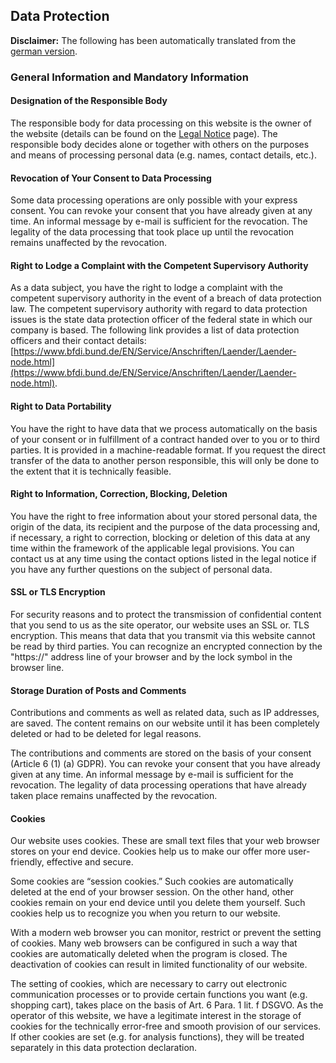 ## Data Protection

**Disclaimer:** The following has been automatically translated from the [german version](https://blog.lusito.info/privacy-policy.html#german).

### General Information and Mandatory Information

#### Designation of the Responsible Body

The responsible body for data processing on this website is the owner of the website (details can be found on the [Legal Notice](https://blog.lusito.info/legal-notice.html) page).
The responsible body decides alone or together with others on the purposes and means of processing personal data (e.g. names, contact details, etc.).

#### Revocation of Your Consent to Data Processing

Some data processing operations are only possible with your express consent. You can revoke your consent that you have already given at any time. An informal message by e-mail is sufficient for the revocation. The legality of the data processing that took place up until the revocation remains unaffected by the revocation.

#### Right to Lodge a Complaint with the Competent Supervisory Authority

As a data subject, you have the right to lodge a complaint with the competent supervisory authority in the event of a breach of data protection law. The competent supervisory authority with regard to data protection issues is the state data protection officer of the federal state in which our company is based. The following link provides a list of data protection officers and their contact details: [https://www.bfdi.bund.de/EN/Service/Anschriften/Laender/Laender-node.html](https://www.bfdi.bund.de/EN/Service/Anschriften/Laender/Laender-node.html).

#### Right to Data Portability

You have the right to have data that we process automatically on the basis of your consent or in fulfillment of a contract handed over to you or to third parties. It is provided in a machine-readable format. If you request the direct transfer of the data to another person responsible, this will only be done to the extent that it is technically feasible.

#### Right to Information, Correction, Blocking, Deletion

You have the right to free information about your stored personal data, the origin of the data, its recipient and the purpose of the data processing and, if necessary, a right to correction, blocking or deletion of this data at any time within the framework of the applicable legal provisions. You can contact us at any time using the contact options listed in the legal notice if you have any further questions on the subject of personal data.

#### SSL or TLS Encryption

For security reasons and to protect the transmission of confidential content that you send to us as the site operator, our website uses an SSL or. TLS encryption. This means that data that you transmit via this website cannot be read by third parties. You can recognize an encrypted connection by the "https://" address line of your browser and by the lock symbol in the browser line.

#### Storage Duration of Posts and Comments

Contributions and comments as well as related data, such as IP addresses, are saved. The content remains on our website until it has been completely deleted or had to be deleted for legal reasons.

The contributions and comments are stored on the basis of your consent (Article 6 (1) (a) GDPR). You can revoke your consent that you have already given at any time. An informal message by e-mail is sufficient for the revocation. The legality of data processing operations that have already taken place remains unaffected by the revocation.

#### Cookies

Our website uses cookies. These are small text files that your web browser stores on your end device. Cookies help us to make our offer more user-friendly, effective and secure.

Some cookies are “session cookies.” Such cookies are automatically deleted at the end of your browser session. On the other hand, other cookies remain on your end device until you delete them yourself. Such cookies help us to recognize you when you return to our website.

With a modern web browser you can monitor, restrict or prevent the setting of cookies. Many web browsers can be configured in such a way that cookies are automatically deleted when the program is closed. The deactivation of cookies can result in limited functionality of our website.

The setting of cookies, which are necessary to carry out electronic communication processes or to provide certain functions you want (e.g. shopping cart), takes place on the basis of Art. 6 Para. 1 lit. f DSGVO. As the operator of this website, we have a legitimate interest in the storage of cookies for the technically error-free and smooth provision of our services. If other cookies are set (e.g. for analysis functions), they will be treated separately in this data protection declaration.
